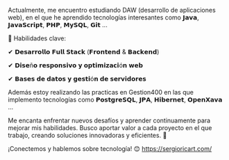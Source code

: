 Actualmente, me encuentro estudiando DAW (desarrollo de aplicaciones web), en el que he aprendido tecnologías interesantes como 𝗝𝗮𝘃𝗮, 𝗝𝗮𝘃𝗮𝗦𝗰𝗿𝗶𝗽𝘁, 𝗣𝗛𝗣, 𝗠𝘆𝗦𝗤𝗟, 𝗚𝗶𝘁 ...

📌 Habilidades clave:

✔ 𝗗𝗲𝘀𝗮𝗿𝗿𝗼𝗹𝗹𝗼 𝗙𝘂𝗹𝗹 𝗦𝘁𝗮𝗰𝗸 (𝗙𝗿𝗼𝗻𝘁𝗲𝗻𝗱 & 𝗕𝗮𝗰𝗸𝗲𝗻𝗱)

✔ 𝗗𝗶𝘀𝗲ñ𝗼 𝗿𝗲𝘀𝗽𝗼𝗻𝘀𝗶𝘃𝗼 𝘆 𝗼𝗽𝘁𝗶𝗺𝗶𝘇𝗮𝗰𝗶ó𝗻 𝘄𝗲𝗯

✔ 𝗕𝗮𝘀𝗲𝘀 𝗱𝗲 𝗱𝗮𝘁𝗼𝘀 𝘆 𝗴𝗲𝘀𝘁𝗶ó𝗻 𝗱𝗲 𝘀𝗲𝗿𝘃𝗶𝗱𝗼𝗿𝗲𝘀

Además estoy realizando las practicas en Gestion400 en las que implemento tecnologías como 𝗣𝗼𝘀𝘁𝗴𝗿𝗲𝗦𝗤𝗟, 𝗝𝗣𝗔, 𝗛𝗶𝗯𝗲𝗿𝗻𝗲𝘁, 𝗢𝗽𝗲𝗻𝗫𝗮𝘃𝗮 ...

Me encanta enfrentar nuevos desafíos y aprender continuamente para mejorar mis habilidades. Busco aportar valor a cada proyecto en el que trabajo, creando soluciones innovadoras y eficientes. 🚀

¡Conectemos y hablemos sobre tecnología! 😊
https://sergioricart.com/
